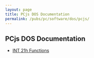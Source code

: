 ```yaml
---
layout: page
title: PCjs DOS Documentation
permalink: /pubs/pc/software/dos/pcjs/
---
```


PCjs DOS Documentation
----------------------

- [INT 21h Functions](int21/)
